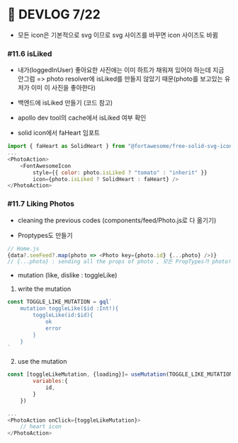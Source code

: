 # 🥑 DEVLOG 7/22



- 모든 icon은 기본적으로 svg 이므로 svg 사이즈를 바꾸면 icon 사이즈도 바뀜

### #11.6 isLiked

- 내가(loggedInUser) 좋아요한 사진에는 이미 하트가 채워져 있어야 하는데 지금 안그럼 => photo resolver에 isLiked를 만들지 않았기 때문(photo를 보고있는 유저가 이미 이 사진을 좋아한다)

- 백엔드에 isLiked 만들기 (코드 참고)

- apollo dev tool의 cache에서 isLiked 여부 확인

- solid icon에서 faHeart 임포트

```js
import { faHeart as SolidHeart } from "@fortawesome/free-solid-svg-icons";
...
<PhotoAction>
	<FontAwesomeIcon 
		style={{ color: photo.isLiked ? "tomato" : "inherit" }} 
    	icon={photo.isLiked ? SolidHeart : faHeart} />
</PhotoAction>
```



### #11.7 Liking Photos

- cleaning the previous codes (components/feed/Photo.js로 다 옮기기)

- Proptypes도 만들기

```js
// Home.js
{data?.seeFeed?.map(photo => <Photo key={photo.id} {...photo} />)}
// {...photo} : sending all the props of photo , 모든 PropTypes가 photo의 properties와 같다면 사용가능
```

- mutation (like, dislike : toggleLike)

1. write the mutation

```js
const TOGGLE_LIKE_MUTATION = gql`
    mutation toggleLike($id :Int!){
        toggleLike(id:$id){
            ok
            error
        }
    }
`
```

2. use the mutation

```js
const [toggleLikeMutation, {loading}]= useMutation(TOGGLE_LIKE_MUTATION, {
        variables:{
            id,
        }
    })

...
<PhotoAction onClick={toggleLikeMutation}>
    // heart icon
</PhotoAction>
```

